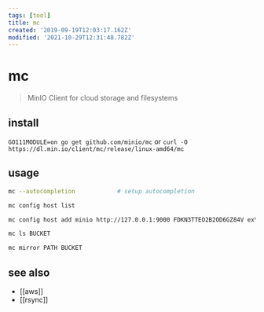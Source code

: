 ```yaml
---
tags: [tool]
title: mc
created: '2019-09-19T12:03:17.162Z'
modified: '2021-10-29T12:31:48.782Z'
---
```


# mc

> MinIO Client for cloud storage and filesystems

## install

`GO111MODULE=on go get github.com/minio/mc` or `curl -O https://dl.min.io/client/mc/release/linux-amd64/mc`

## usage

```sh
mc --autocompletion            # setup autocompletion

mc config host list

mc config host add minio http://127.0.0.1:9000 FDKN3TTEO2B2OD6GZ84V exYeuqvdyuJSAlFJ0QW2+dLJEGznxq1dXZZDm6+C

mc ls BUCKET

mc mirror PATH BUCKET
```

## see also

- [[aws]]
- [[rsync]]
